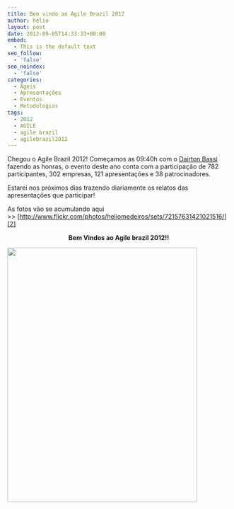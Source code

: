 ```yaml
---
title: Bem vindo ao Agile Brazil 2012
author: helio
layout: post
date: 2012-09-05T14:33:33+00:00
embed:
  - This is the default text
seo_follow:
  - 'false'
seo_noindex:
  - 'false'
categories:
  - Ageis
  - Apresentações
  - Eventos
  - Metodologias
tags:
  - 2012
  - AGILE
  - agile brazil
  - agilebrazil2012
---
```

Chegou o Agile Brazil 2012! Começamos as 09:40h com o [Dairton Bassi][1] fazendo as honras, o evento deste ano conta com a participação de 782 participantes, 302 empresas, 121 apresentações e 38 patrocinadores.

Estarei nos próximos dias trazendo diariamente os relatos das apresentações que participar!

As fotos vão se acumulando aqui >> [http://www.flickr.com/photos/heliomedeiros/sets/72157631421021516/][2]

<p style="text-align: center">
  <strong>Bem Vindos ao Agile brazil 2012!!</strong>
</p>

[<img class="aligncenter size-full wp-image-581" src="/uploads/2012/09/Screen-Shot-2012-09-05-at-12.23.36-PM.png" alt="" width="429" height="575" srcset="/uploads/2012/09/Screen-Shot-2012-09-05-at-12.23.36-PM.png 429w, /uploads/2012/09/Screen-Shot-2012-09-05-at-12.23.36-PM-223x300.png 223w" sizes="(max-width: 429px) 100vw, 429px" />][3]

&nbsp;

 [1]: http://twitter.com/dbassi "@dbassi"
 [2]: http://www.flickr.com/photos/heliomedeiros/sets/72157631421021516/ "Agile Brazil 2012 - Flickr"
 [3]: /uploads/2012/09/Screen-Shot-2012-09-05-at-12.23.36-PM.png